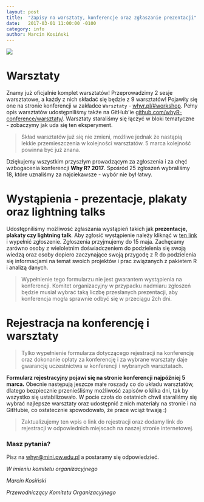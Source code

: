 ```yaml
---
layout: post
title:  "Zapisy na warsztaty, konferencje oraz zgłaszanie prezentacji"
date:   2017-03-01 11:00:00 -0100
category: info
author: Marcin Kosiński
---
```


<img src="/blog/img/logo_whyR.jpg">  

# Warsztaty

Znamy już oficjalnie komplet warsztatów! Przeprowadzimy 2 sesje warsztatowe, a każdy z nich składać się będzie z 9 warsztatów! Pojawiły się one na stronie konferencji w zakładce `Warsztaty` - [whyr.pl/#workshop](http://whyr.pl/#workshop). Pełny opis warsztatów udostępniliśmy także na GitHub'ie [github.com/whyR-conference/warsztaty/](http://github.com/whyR-conference/warsztaty/). Warsztaty staraliśmy się łączyć w bloki tematyczne - zobaczymy jak uda się ten eksperyment.

> Skład warsztatów już się nie zmieni, możliwe jednak że nastąpią lekkie przemieszczenia w kolejności warsztatów. 5 marca kolejność powinna być już znana.

Dziękujemy wszystkim przyszłym prowadzącym za zgłoszenia i za chęć wzbogacenia konferencji **Why R? 2017**. Spośród 25 zgłoszeń wybraliśmy 18, które uznaliśmy za najciekawsze - wybór nie był łatwy.

# Wystąpienia - prezentacje, plakaty oraz lightning talks

Udostępniliśmy możliwość zgłaszania wystąpień takich jak **prezentacje, plakaty czy lightning talk**. Aby zgłosić wystąpienie należy kliknąć w [ten link](https://docs.google.com/forms/d/e/1FAIpQLSe3OAe5W09gMdSNDbGfuHd8aiOh84jQqSwXNAR6C5yQ72CFcg/viewform) i wypełnić zgłoszenie. Zgłoszenia przyjmujemy do 15 maja. Zachęcamy zarówno osoby z wieloletnim doświadczeniem do podzielenia się swoją wiedzą oraz osoby dopiero zaczynające swoją przygodę z R do podzielenia się informacjami na temat swoich projektów i prac związanych z pakietem R i analizą danych.

> Wypełnienie tego formularzu nie jest gwarantem wystąpienia na konferencji. Komitet organizacyjny w przypadku nadmiaru zgłoszeń będzie musiał wybrać taką liczbę przesłanych prezentacji, aby konferencja mogła sprawnie odbyć się w przeciągu 2ch dni.

# Rejestracja na konferencję i warsztaty

> Tylko wypełnienie formularza dotyczącego rejestracji na konferencję oraz dokonanie opłaty za konferencję i za wybrane warsztaty daje gwarancję uczestnictwa w konferencji i wybranych warsztatach.

**Formularz rejestracyjny pojawi się na stronie konferencji najpóźniej 5 marca.** Obecnie następują jeszcze małe roszady co do układu warsztatów, dlatego bezpiecznie przenieśliśmy możliwość zapisów o kilka dni, tak by wszystko się ustabilizowało. W pocie czoła do ostatnich chwil staraliśmy się wybrać najlepsze warsztaty oraz udostępnić z nich materiały na stronie i na GitHubie, co ostatecznie spowodowało, że prace wciąż trwają :)

> Zaktualizujemy ten wpis o link do rejestracji oraz dodamy link do rejestracji w odpowiednich miejscach na naszej stronie internetowej.


### Masz pytania?

Pisz na [whyr@mini.pw.edu.pl](mailto:whyr@mini.pw.edu.pl) a postaramy się odpowiedzieć.

*W imieniu komitetu organizacyjnego*

*Marcin Kosiński*  
  
*Przewodniczący Komitetu Organizacyjnego*    

